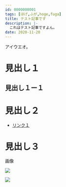 ```yaml
---
id: 0000000001
tags: [ほげ,ふが,hoge,fuga]
title: テスト記事です
description: |-
  これはテスト記事ですよん。
date: 2020-11-20
---
```


アイウエオ。

# 見出し１

## 見出し１ー１

# 見出し２

- [リンク１](https://placehold.jp/150x150.png)

# 見出し３

画像

![](https://placehold.jp/150x150.png)

![](http://placehold.jp/3d4070/ffffff/150x150.jpg)